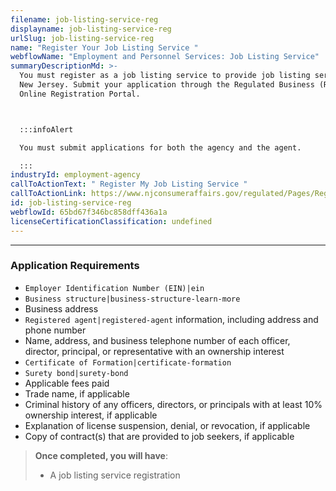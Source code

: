 ```yaml
---
filename: job-listing-service-reg
displayname: job-listing-service-reg
urlSlug: job-listing-service-reg
name: "Register Your Job Listing Service "
webflowName: "Employment and Personnel Services: Job Listing Service"
summaryDescriptionMd: >-
  You must register as a job listing service to provide job listing services in
  New Jersey. Submit your application through the Regulated Business (RGB)
  Online Registration Portal.



  :::infoAlert 

  You must submit applications for both the agency and the agent. 

  :::
industryId: employment-agency
callToActionText: " Register My Job Listing Service "
callToActionLink: https://www.njconsumeraffairs.gov/regulated/Pages/Regulated-Business-Online-Registration.aspx
id: job-listing-service-reg
webflowId: 65bd67f346bc858dff436a1a
licenseCertificationClassification: undefined
---
```

- - -

### Application Requirements

*  `Employer Identification Number (EIN)|ein` 
*  `Business structure|business-structure-learn-more` 
* Business address
*  `Registered agent|registered-agent` information, including address and phone number
* Name, address, and business telephone number of each officer, director, principal, or representative with an ownership interest
*  `Certificate of Formation|certificate-formation` 
*  `Surety bond|surety-bond` 
* Applicable fees paid
* Trade name, if applicable
* Criminal history of any officers, directors, or principals with at least 10% ownership interest, if applicable
* Explanation of license suspension, denial, or revocation, if applicable
* Copy of contract(s) that are provided to job seekers, if applicable

> **Once completed, you will have**:
>
> * A job listing service registration